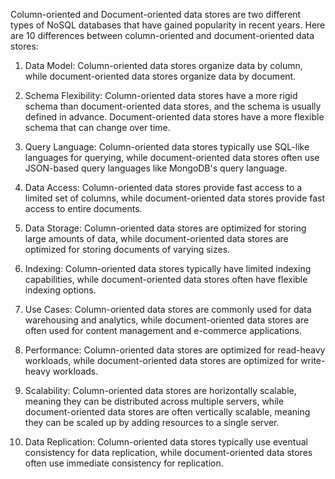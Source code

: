 Column-oriented and Document-oriented data stores are two different types of NoSQL databases that have gained popularity in recent years. Here are 10 differences between column-oriented and document-oriented data stores:

1. Data Model: Column-oriented data stores organize data by column, while document-oriented data stores organize data by document.

2. Schema Flexibility: Column-oriented data stores have a more rigid schema than document-oriented data stores, and the schema is usually defined in advance. Document-oriented data stores have a more flexible schema that can change over time.

3. Query Language: Column-oriented data stores typically use SQL-like languages for querying, while document-oriented data stores often use JSON-based query languages like MongoDB's query language.

4. Data Access: Column-oriented data stores provide fast access to a limited set of columns, while document-oriented data stores provide fast access to entire documents.

5. Data Storage: Column-oriented data stores are optimized for storing large amounts of data, while document-oriented data stores are optimized for storing documents of varying sizes.

6. Indexing: Column-oriented data stores typically have limited indexing capabilities, while document-oriented data stores often have flexible indexing options.

7. Use Cases: Column-oriented data stores are commonly used for data warehousing and analytics, while document-oriented data stores are often used for content management and e-commerce applications.

8. Performance: Column-oriented data stores are optimized for read-heavy workloads, while document-oriented data stores are optimized for write-heavy workloads.

9. Scalability: Column-oriented data stores are horizontally scalable, meaning they can be distributed across multiple servers, while document-oriented data stores are often vertically scalable, meaning they can be scaled up by adding resources to a single server.

10. Data Replication: Column-oriented data stores typically use eventual consistency for data replication, while document-oriented data stores often use immediate consistency for replication.